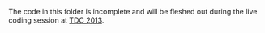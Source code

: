 The code in this folder is incomplete and will be fleshed out during the live coding session at [TDC 2013](http://trondheimdc.no).